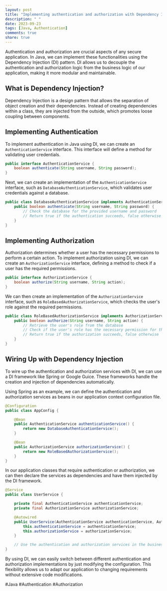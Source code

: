 ```yaml
---
layout: post
title: "Implementing authentication and authorization with Dependency Injection in Java."
description: " "
date: 2023-09-23
tags: [Java, Authentication]
comments: true
share: true
---
```


Authentication and authorization are crucial aspects of any secure application. In Java, we can implement these functionalities using the Dependency Injection (DI) pattern. DI allows us to decouple the authentication and authorization logic from the business logic of our application, making it more modular and maintainable.

## What is Dependency Injection?

Dependency Injection is a design pattern that allows the separation of object creation and their dependencies. Instead of creating dependencies within a class, they are injected from the outside, which promotes loose coupling between components.

## Implementing Authentication

To implement authentication in Java using DI, we can create an `AuthenticationService` interface. This interface will define a method for validating user credentials.

```java
public interface AuthenticationService {
    boolean authenticate(String username, String password);
}
```

Next, we can create an implementation of the `AuthenticationService` interface, such as `DatabaseAuthenticationService`, which validates user credentials against a database.

```java
public class DatabaseAuthenticationService implements AuthenticationService {
    public boolean authenticate(String username, String password) {
        // Check the database for the provided username and password
        // Return true if the authentication succeeds, false otherwise
    }
}
```

## Implementing Authorization

Authorization determines whether a user has the necessary permissions to perform a certain action. To implement authorization using DI, we can create an `AuthorizationService` interface, defining a method to check if a user has the required permissions.

```java
public interface AuthorizationService {
    boolean authorize(String username, String action);
}
```

We can then create an implementation of the `AuthorizationService` interface, such as `RoleBasedAuthorizationService`, which checks the user's role against the required permissions.

```java
public class RoleBasedAuthorizationService implements AuthorizationService {
    public boolean authorize(String username, String action) {
        // Retrieve the user's role from the database
        // Check if the user's role has the necessary permission for the action
        // Return true if the authorization succeeds, false otherwise
    }
}
```

## Wiring Up with Dependency Injection

To wire up the authentication and authorization services with DI, we can use a DI framework like Spring or Google Guice. These frameworks handle the creation and injection of dependencies automatically.

Using Spring as an example, we can define the authentication and authorization services as beans in our application context configuration file.

```java
@Configuration
public class AppConfig {

    @Bean
    public AuthenticationService authenticationService() {
        return new DatabaseAuthenticationService();
    }

    @Bean
    public AuthorizationService authorizationService() {
        return new RoleBasedAuthorizationService();
    }
}
```

In our application classes that require authentication or authorization, we can then declare the services as dependencies and have them injected by the DI framework.

```java
@Service
public class UserService {

    private final AuthenticationService authenticationService;
    private final AuthorizationService authorizationService;

    @Autowired
    public UserService(AuthenticationService authenticationService, AuthorizationService authorizationService) {
        this.authenticationService = authenticationService;
        this.authorizationService = authorizationService;
    }

    // Use the authentication and authorization services in the business logic
}
```

By using DI, we can easily switch between different authentication and authorization implementations by just modifying the configuration. This flexibility allows us to adapt our application to changing requirements without extensive code modifications.

#Java #Authentication #Authorization